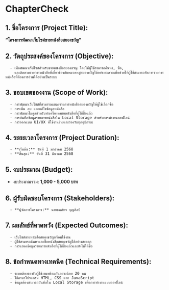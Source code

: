 # ChapterCheck

## 1. ชื่อโครงการ (Project Title):
**“โครงการพัฒนาเว็บไซต์ขายหนังสือสยองขวัญ”**

## 2. วัตถุประสงค์ของโครงการ (Objective):
      - เพื่อพัฒนาเว็บไซต์สำหรับขายหนังสือสยองขวัญ โดยให้ผู้ใช้สามารถค้นหา, ซื้อ,
        และติดตามรายการหนังสือที่เกี่ยวข้องกับหมวดหมู่สยองขวัญได้อย่างสะดวกเพื่อช่วยให้ผู้ใช้สามารถจัดการรายการหนังสือที่ต้องการอ่านได้อย่างเป็นระบบ

## 3. ขอบเขตของงาน (Scope of Work):
      - การพัฒนาเว็บไซต์ที่สามารถแสดงรายการหนังสือสยองขวัญให้ผู้ใช้เลือกซื้อ
      - การเพิ่ม ลบ และแก้ไขข้อมูลหนังสือ
      - การพัฒนาโมดูลสำหรับทำเครื่องหมายหนังสือที่ผู้ใช้ซื้อแล้ว
      - การบันทึกข้อมูลรายการหนังสือใน Local Storage สำหรับการทำงานออฟไลน์
      - การออกแบบ UI/UX ที่ใช้งานง่ายและรองรับทุกอุปกรณ์

## 4. ระยะเวลาโครงการ (Project Duration):
      - **เริ่มต้น:** วันที่ 1 มกราคม 2568  
      - **สิ้นสุด:** วันที่ 31 มีนาคม 2568

## 5. งบประมาณ (Budget):
- งบประมาณรวม: **1,000 - 5,000 บาท**

## 6. ผู้รับผิดชอบโครงการ (Stakeholders):
      - **ผู้จัดการโครงการ:** นายธนภัทร บุญศิลป์

## 7. ผลลัพธ์ที่คาดหวัง (Expected Outcomes):
      - เว็บไซต์ขายหนังสือสยองขวัญพร้อมใช้งาน
      - ผู้ใช้สามารถค้นหาและซื้อหนังสือสยองขวัญได้อย่างสะดวก
      - การแสดงข้อมูลรายการหนังสือที่ผู้ใช้ซื้อแล้วและยังไม่ได้ซื้อ


## 8. ข้อกำหนดทางเทคนิค (Technical Requirements):
      - ระบบต้องรองรับผู้ใช้งานพร้อมกันอย่างน้อย 20 คน
      - ใช้ภาษาโปรแกรม HTML, CSS และ JavaScript
      - ข้อมูลต้องสามารถบันทึกใน Local Storage เพื่อการทำงานแบบออฟไลน์


